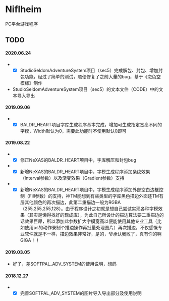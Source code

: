 # Niflheim
PC平台游戏程序
## TODO
#### 2020.06.24
* - [x] StudioSeldomAdventureSystem项目（sec5）完成解包、封包、增加封包功能，经过了简单的测试，顺便修复了之前大量的bug，基于《恋色空模様》制作
* StudioSeldomAdventureSystem项目（sec5）的文本文件（CODE）中的文本导入导出
#### 2019.09.06
* - [x] BALDR_HEART项目字库生成程序基本完成，增加可生成指定宽高不同的字模，Width默认为0，需要此功能时不使用默认0即可
#### 2019.08.22
* - [x] 修正NeXAS的BALDR_HEART项目中，字库解压和封包bug
* - [x] 新增NeXAS的BALDR_HEART项目中，字模生成程序添加条纹效果（Interval参数）以及渐变效果（Gradient参数）支持
* - [x] 新增NeXAS的BALDR_HEART项目中，字模生成程序添加外部空白边框控制（Fill参数）的支持，神TM能想到有些类型的字库黑色描边外面还TM有层其他颜色的再次描边，此第二重描边一般为RGBA（255,255,255,128）。由于程序设计之初就是想自己尝试实现各种字模效果（其实是懒得找好的现成库），为此自己所设计的描边算法要二重描边的话效果巨屎，所以添加此参数扩大字模宽高以便能使用其他专业工具（比如使用ps的动作录制个描边操作再批量处理图片）再次描边，不仅感慨专业软件就是不一样，描边效果非常好，是的，爷承认我败了，真有你的啊GIGA！！
#### 2019.03.05
* 好了，差SOFTPAL_ADV_SYSTEM的使用说明，想鸽
#### 2018.12.27
* - [x] 完善SOFTPAL_ADV_SYSTEM的图片导入导出部分及使用说明